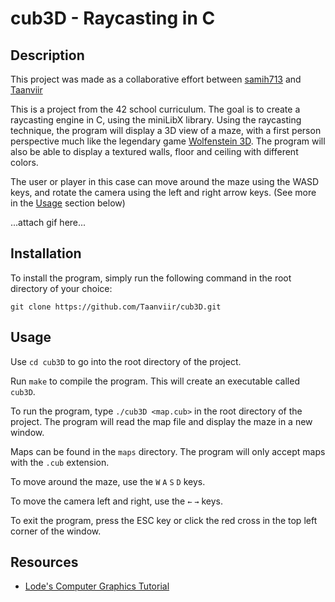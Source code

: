 # cub3D - Raycasting in C

## Description

This project was made as a collaborative effort between [samih713](https://github.com/samih713/) and [Taanviir](https://github.com/Taanviir)

This is a project from the 42 school curriculum. The goal is to create a raycasting engine in C, using the miniLibX library. Using the raycasting technique, the program will display a 3D view of a maze, with a first person perspective much like the legendary game [Wolfenstein 3D](https://en.wikipedia.org/wiki/Wolfenstein_3D). The program will also be able to display a textured walls, floor and ceiling with different colors.

The user or player in this case can move around the maze using the WASD keys, and rotate the camera using the left and right arrow keys. (See more in the [Usage](#usage) section below)

...attach gif here...

## Installation

To install the program, simply run the following command in the root directory of your choice:

`git clone https://github.com/Taanviir/cub3D.git`

## Usage

Use `cd cub3D` to go into the root directory of the project.

Run `make` to compile the program. This will create an executable called `cub3D`.

To run the program, type `./cub3D <map.cub>` in the root directory of the project. The program will read the map file and display the maze in a new window.

Maps can be found in the `maps` directory. The program will only accept maps with the `.cub` extension.

To move around the maze, use the `W` `A` `S` `D` keys.

To move the camera left and right, use the `←` `→` keys.

To exit the program, press the ESC key or click the red cross in the top left corner of the window.

## Resources

- [Lode's Computer Graphics Tutorial](https://lodev.org/cgtutor/raycasting.html)
